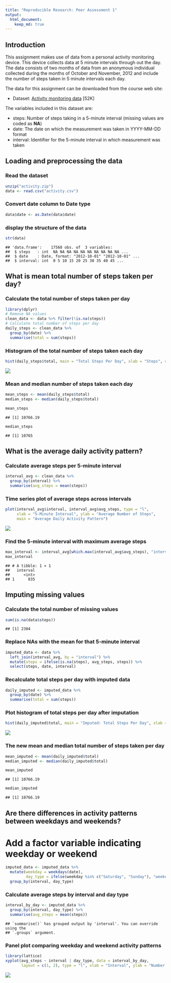 ```yaml
---
title: "Reproducible Research: Peer Assessment 1"
output: 
  html_document:
    keep_md: true
---
```


## Introduction

This assignment makes use of data from a personal activity monitoring device. This device collects data at 5 minute intervals through out the day. The data consists of two months of data from an anonymous individual collected during the months of October and November, 2012 and include the number of steps taken in 5 minute intervals each day.

The data for this assignment can be downloaded from the course web site:

- Dataset: [Activity monitoring data](https://d396qusza40orc.cloudfront.net/repdata%2Fdata%2Factivity.zip) [52K]

The variables included in this dataset are:

- steps: Number of steps taking in a 5-minute interval (missing values are coded as **NA**)
- date: The date on which the measurement was taken in YYYY-MM-DD format
- interval: Identifier for the 5-minute interval in which measurement was taken

## Loading and preprocessing the data

### Read the dataset


``` r
unzip("activity.zip")
data <- read.csv("activity.csv")
```

### Convert date column to Date type

``` r
data$date <- as.Date(data$date)
```
### display the structure of the data

``` r
str(data)
```

```
## 'data.frame':	17568 obs. of  3 variables:
##  $ steps   : int  NA NA NA NA NA NA NA NA NA NA ...
##  $ date    : Date, format: "2012-10-01" "2012-10-01" ...
##  $ interval: int  0 5 10 15 20 25 30 35 40 45 ...
```

## What is mean total number of steps taken per day?

### Calculate the total number of steps taken per day

``` r
library(dplyr)
# Remove NA values
clean_data <- data %>% filter(!is.na(steps))
# Calculate total number of steps per day
daily_steps <- clean_data %>%
  group_by(date) %>%
  summarise(total = sum(steps))
```

### Histogram of the total number of steps taken each day


``` r
hist(daily_steps$total, main = "Total Steps Per Day", xlab = "Steps", col = "lightblue", breaks = 20)
```

![](PA1_template_files/figure-html/unnamed-chunk-5-1.png)<!-- -->


### Mean and median number of steps taken each day


``` r
mean_steps <- mean(daily_steps$total)
median_steps <- median(daily_steps$total)
```


``` r
mean_steps
```

```
## [1] 10766.19
```


``` r
median_steps
```

```
## [1] 10765
```

## What is the average daily activity pattern?

### Calculate average steps per 5-minute interval

``` r
interval_avg <- clean_data %>%
  group_by(interval) %>%
  summarise(avg_steps = mean(steps))
```

### Time series plot of average steps across intervals

``` r
plot(interval_avg$interval, interval_avg$avg_steps, type = "l",
     xlab = "5-Minute Interval", ylab = "Average Number of Steps",
     main = "Average Daily Activity Pattern")
```

![](PA1_template_files/figure-html/unnamed-chunk-10-1.png)<!-- -->

### Find the 5-minute interval with maximum average steps

``` r
max_interval <- interval_avg[which.max(interval_avg$avg_steps), "interval"]
max_interval
```

```
## # A tibble: 1 × 1
##   interval
##      <int>
## 1      835
```

## Imputing missing values

### Calculate the total number of missing values

``` r
sum(is.na(data$steps))
```

```
## [1] 2304
```

### Replace NAs with the mean for that 5-minute interval

``` r
imputed_data <- data %>%
  left_join(interval_avg, by = "interval") %>%
  mutate(steps = ifelse(is.na(steps), avg_steps, steps)) %>%
  select(steps, date, interval)
```

### Recalculate total steps per day with imputed data

``` r
daily_imputed <- imputed_data %>%
  group_by(date) %>%
  summarise(total = sum(steps))
```

### Plot histogram of total steps per day after imputation

``` r
hist(daily_imputed$total, main = "Imputed: Total Steps Per Day", xlab = "Steps", col = "lightgreen", breaks = 20)
```

![](PA1_template_files/figure-html/unnamed-chunk-15-1.png)<!-- -->

### The new mean and median total number of steps taken per day

``` r
mean_imputed <- mean(daily_imputed$total)
median_imputed <- median(daily_imputed$total)
```


``` r
mean_imputed
```

```
## [1] 10766.19
```


``` r
median_imputed
```

```
## [1] 10766.19
```


## Are there differences in activity patterns between weekdays and weekends?

# Add a factor variable indicating weekday or weekend


``` r
imputed_data <- imputed_data %>%
  mutate(weekday = weekdays(date),
         day_type = ifelse(weekday %in% c("Saturday", "Sunday"), "weekend", "weekday")) %>%
  group_by(interval, day_type)
```

### Calculate average steps by interval and day type

``` r
interval_by_day <- imputed_data %>%
  group_by(interval, day_type) %>%
  summarise(avg_steps = mean(steps))
```

```
## `summarise()` has grouped output by 'interval'. You can override using the
## `.groups` argument.
```

### Panel plot comparing weekday and weekend activity patterns

``` r
library(lattice)
xyplot(avg_steps ~ interval | day_type, data = interval_by_day,
       layout = c(1, 2), type = "l", xlab = "Interval", ylab = "Number of Steps")
```

![](PA1_template_files/figure-html/unnamed-chunk-21-1.png)<!-- -->

